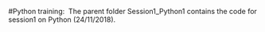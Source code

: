 #Python training: 
The parent folder Session1_Python1 contains the code for session1 on Python (24/11/2018).